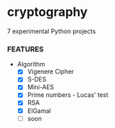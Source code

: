 # cryptography
7 experimental Python projects

### FEATURES

* Algorithm
  * [x] Vigenere Cipher
  * [x] S-DES
  * [x] Mini-AES
  * [x] Prime numbers - Lucas' test 
  * [x] RSA 
  * [x] ElGamal
  * [ ] soon